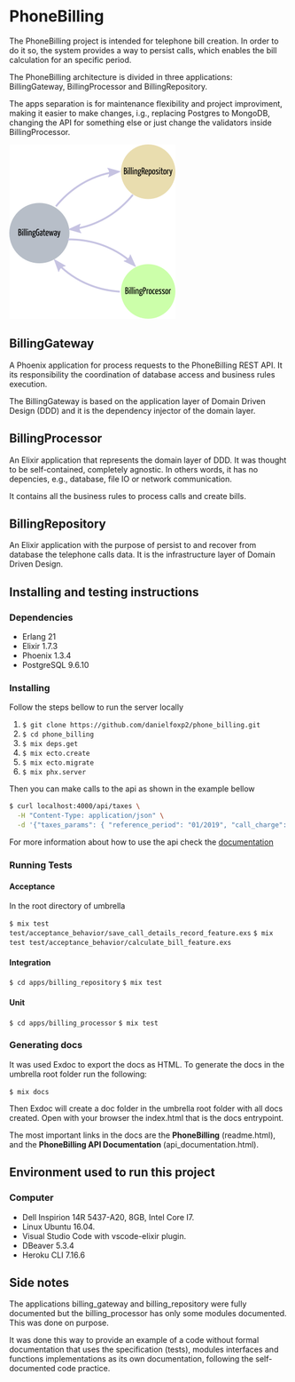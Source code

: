 # PhoneBilling

The PhoneBilling project is intended for telephone bill creation. In order to do it so, the system provides a way to persist calls, which enables the bill calculation for an specific period.

The PhoneBilling architecture is divided in three applications: BillingGateway, BillingProcessor and BillingRepository.

The apps separation is for maintenance flexibility and project improviment, making it easier to make changes, i.g., replacing Postgres to MongoDB, changing the API for something else or just change the validators inside BillingProcessor.

![PhoneBilling Flow](./PhoneBillingFlow.png-300x300.png)

## BillingGateway

A Phoenix application for process requests to the PhoneBilling REST API. It its responsibility the coordination of database access and business rules execution.

The BillingGateway is based on the application layer of Domain Driven Design (DDD) and it is the dependency injector of the domain layer.

## BillingProcessor

An Elixir application that represents the domain layer of DDD. It was thought to be self-contained, completely agnostic. In others words, it has no depencies, e.g., database, file IO or network communication.

It contains all the business rules to process calls and create bills.

## BillingRepository

An Elixir application with the purpose of persist to and recover from database the telephone calls data. It is the infrastructure layer of Domain Driven Design.

## Installing and testing instructions

### Dependencies

* Erlang 21
* Elixir 1.7.3
* Phoenix 1.3.4
* PostgreSQL 9.6.10

### Installing

Follow the steps bellow to run the server locally

1. `$ git clone https://github.com/danielfoxp2/phone_billing.git`
2. `$ cd phone_billing`
3. `$ mix deps.get`
4. `$ mix ecto.create`
5. `$ mix ecto.migrate`
6. `$ mix phx.server`

Then you can make calls to the api as shown in the example bellow

```bash
$ curl localhost:4000/api/taxes \
  -H "Content-Type: application/json" \
  -d '{"taxes_params": { "reference_period": "01/2019", "call_charge": "0.05", "standing_charge": "0.09" }}' 
```

For more information about how to use the api check the [documentation](./api_documentation.md) 

### Running Tests

#### Acceptance 

In the root directory of umbrella

`$ mix test test/acceptance_behavior/save_call_details_record_feature.exs`
`$ mix test test/acceptance_behavior/calculate_bill_feature.exs`

#### Integration

`$ cd apps/billing_repository`
`$ mix test`

#### Unit

`$ cd apps/billing_processor`
`$ mix test`

### Generating docs

It was used Exdoc to export the docs as HTML. To generate the docs in the umbrella root folder run the following:

`$ mix docs`

Then Exdoc will create a doc folder in the umbrella root folder with all docs created. Open with your browser the index.html that is the docs entrypoint.

The most important links in the docs are the **PhoneBilling** (readme.html), and the **PhoneBilling API Documentation** (api_documentation.html).

## Environment used to run this project

### Computer

* Dell Inspirion 14R 5437-A20, 8GB, Intel Core I7.
* Linux Ubuntu 16.04.
* Visual Studio Code with vscode-elixir plugin.
* DBeaver 5.3.4
* Heroku CLI 7.16.6

## Side notes

The applications billing_gateway and billing_repository were fully documented but the billing_processor has only some modules documented. This was done on purpose.

It was done this way to provide an example of a code without formal documentation that uses the specification (tests), modules interfaces and functions implementations as its own documentation, following the self-documented code practice.






